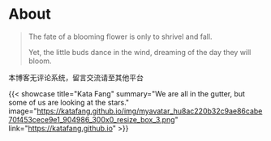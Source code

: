 # About




> The fate of a blooming flower is only to shrivel and fall. 
>
> Yet, the little buds dance in the wind, dreaming of the day they will bloom.



本博客无评论系统，留言交流请至其他平台



{{< showcase title="Kata Fang"   summary="We are all in the gutter, but some of us are looking at the stars." image="https://katafang.github.io/img/myavatar_hu8ac220b32c9ae86cabe70f453cece9e1_904986_300x0_resize_box_3.png" link="https://katafang.github.io" >}}


